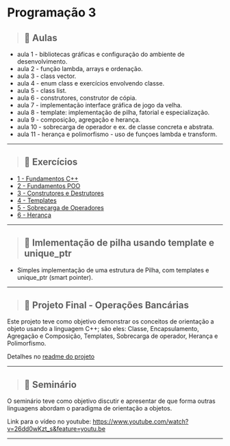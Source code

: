 # Programação 3 

> ## 📂 Aulas 
* aula 1 - bibliotecas gráficas e configuração do ambiente de desenvolvimento.
* aula 2 - função lambda, arrays e ordenação.
* aula 3 - class vector.
* aula 4 - enum class e exercícios envolvendo classe.
* aula 5 - class list.
* aula 6 - construtores, construtor de cópia.
* aula 7 - implementação interface gráfica de jogo da velha.
* aula 8 - template: implementação de pilha, fatorial e especialização.
* aula 9 - composição, agregação e herança.
* aula 10 - sobrecarga de operador e ex. de classe concreta e abstrata.
* aula 11 - herança e polimorfismo - uso de funçoes lambda e transform.

---

> ## 📂 Exercícios
*  [1 - Fundamentos C++](./Exerc%C3%ADcios/1%20-%20Fundamentos%20C%2B%2B/README.md)
*  [2 - Fundamentos POO](./Exerc%C3%ADcios/2%20-%20Fundamentos%20POO/README.md)
*  [3 - Construtores e Destrutores](./Exerc%C3%ADcios/3%20-%20Construtores%20e%20Destrutores/README.md)
*  [4 - Templates](./Exerc%C3%ADcios/4%20-%20Template/README.md)
*  [5 - Sobrecarga de Operadores](./Exerc%C3%ADcios/5%20-%20Sobrecarga%20de%20Operadores/README.md)
*  [6 - Herança](./Exerc%C3%ADcios/6%20-%20Herança/README.md)

---

> ## 📂 Imlementação de pilha usando template e unique_ptr
* Simples implementação de uma estrutura de Pilha, com templates e unique_ptr (smart pointer).

---

> ## 📂 Projeto Final - Operações Bancárias
Este projeto teve como objetivo demonstrar os conceitos de orientação a objeto usando a linguagem C++; são eles: Classe, Encapsulamento, Agregação e Composição, Templates, Sobrecarga de operador, Herança e Polimorfismo.

Detalhes no [readme do projeto](./Projeto%20Final%20-%20Operações%20Bancárias/README.md)

---

> ## 📂 Seminário
O seminário teve como objetivo discutir e apresentar de que forma outras linguagens abordam o paradigma de orientação a objetos.

Link para o vídeo no youtube:
https://www.youtube.com/watch?v=26dd0wKzt_s&feature=youtu.be

---

